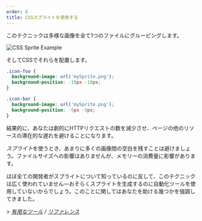 ```yaml
---
order: 6
title: CSSスプライトを使用する
---
```


このテクニックは多様な画像を全て1つのファイルにグルーピングします。

<img id="img-sprite" src="http://browserdiet.com/en/assets/img/sprite-example.jpg" alt="CSS Sprite Example">

そしてCSSでそれらを配置します。

```css
.icon-foo {
  background-image: url('mySprite.png');
  background-position: -10px -10px;
}

.icon-bar {
  background-image: url('mySprite.png');
  background-position: -5px -5px;
}
```

結果的に、あなたは劇的にHTTPリクエストの数を減少させ、ページの他のリソースの滞在的な遅れを避けることになります。

*スプライト*を使うとき、あまりに多くの画像間の空白を残すことは避けましょう。ファイルサイズへの影響はありませんが、メモリーの消費量に影響があります。

ほぼ全ての開発者がスプライトについて知っているのに反して、このテクニックは広く使われていません&mdash;おそらくスプライトを生成するのに自動化ツールを使用していないからでしょう。このことに関してはあなたを助ける幾つかを強調してきました。


*> [有用なツール](https://github.com/zenorocha/browser-diet/wiki/Tools#wiki-use-css-sprites) / [リファレンス](https://github.com/zenorocha/browser-diet/wiki/References#use-css-sprites)*
